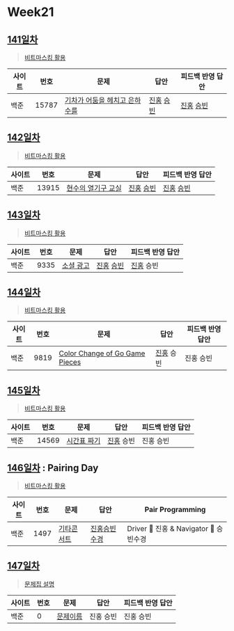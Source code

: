 # Week21

## [141일차](Day141)

> [비트마스킹 활용](https://www.acmicpc.net/group/workbook/view/9797/33645)

| 사이트 | 번호 | 문제                 | 답안                | 피드백 반영 답안    |
| ------ | ---- | -------------------- | ------------------- | ------------------- |
| 백준   | 15787    | [기차가 어둠을 헤치고 은하수를](https://www.acmicpc.net/problem/15787) | [진홍](Day141/bj15787_kjh.java) [승빈](Day141/bj15787_wsb.java) | [진홍](Day141/bj15787_kjh.java) [승빈](Day141/bj15787_wsb_fb.java) |

## [142일차](Day142)

> [비트마스킹 활용](https://www.acmicpc.net/group/workbook/view/9797/33729)

| 사이트 | 번호 | 문제                 | 답안                | 피드백 반영 답안    |
| ------ | ---- | -------------------- | ------------------- | ------------------- |
| 백준   | 13915    | [현수의 열기구 교실](https://www.acmicpc.net/problem/13915) | [진홍](Day142/bj13915_kjh.java) [승빈](Day142/bj13915_wsb.java) | [진홍](Day142/bj13915_kjh.java) [승빈](Day142/bj13915_wsb.java) |

## [143일차](Day143)

> [비트마스킹 활용](https://www.acmicpc.net/group/workbook/view/9797/33734)

| 사이트 | 번호 | 문제                 | 답안                | 피드백 반영 답안    |
| ------ | ---- | -------------------- | ------------------- | ------------------- |
| 백준   | 9335    | [소셜 광고](https://www.acmicpc.net/problem/9335) | [진홍](Day143/bj9335_kjh.java) [승빈](Day143/bj9335_wsb.java) | [진홍](Day143/bj9335_kjh.java) 승빈 |

## [144일차](Day144)

> [비트마스킹 활용](https://www.acmicpc.net/group/workbook/view/9797/33766)

| 사이트 | 번호 | 문제                 | 답안                | 피드백 반영 답안    |
| ------ | ---- | -------------------- | ------------------- | ------------------- |
| 백준   | 9819 | [Color Change of Go Game Pieces](https://www.acmicpc.net/problem/9819) | [진홍](Day144/bj9819_kjh.py) 승빈 | 진홍 승빈 |

## [145일차](Day145)

> [비트마스킹 활용](https://www.acmicpc.net/group/workbook/view/9797/33786)

| 사이트 | 번호 | 문제                 | 답안                | 피드백 반영 답안    |
| ------ | ---- | -------------------- | ------------------- | ------------------- |
| 백준   | 14569    | [시간표 짜기](https://www.acmicpc.net/problem/14569) | [진홍](Day145/bj14569_kjh.java) 승빈 | 진홍 승빈 |

## [146일차](Day146) : Pairing Day

> [비트마스킹 활용](https://www.acmicpc.net/group/workbook/view/9797/33818)

| 사이트 | 번호 | 문제                 | 답안                | Pair Programming    |
| ------ | ---- | -------------------- | ------------------- | ------------------- |
| 백준   | 1497 | [기타콘서트](https://www.acmicpc.net/problem/1497) | [진홍승빈수경](Day146/bj1497_kjhwsbhsk.java) | Driver 🚗 진홍 & Navigator 🧭 승빈수경 |

## [147일차](Day147)

> [문제집 설명](문제집링크)

| 사이트 | 번호 | 문제                 | 답안                | 피드백 반영 답안    |
| ------ | ---- | -------------------- | ------------------- | ------------------- |
| 백준   | 0    | [문제이름](문제링크) | 진홍 승빈 | 진홍 승빈 |
